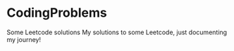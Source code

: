# CodingProblems
Some Leetcode solutions
My solutions to some Leetcode, just documenting my journey!
